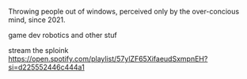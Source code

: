Throwing people out of windows, perceived only by the over-concious mind, since 2021.

game dev robotics and other stuf

stream the sploink https://open.spotify.com/playlist/57ylZF65XifaeudSxmpnEH?si=d225552446c444a1
